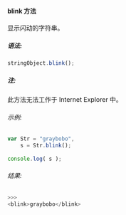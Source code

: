 #### blink 方法

  显示闪动的字符串。

##### 语法:

  ```javascript
  stringObject.blink();
  ```

##### 注:

  此方法无法工作于 Internet Explorer 中。

###### 示例:

  ```javascript
  var Str = "graybobo",
      s = Str.blink();
	  
  console.log( s );
  ```

###### 结果:

  ```javascript
  >>>
  <blink>graybobo</blink>
  ```
